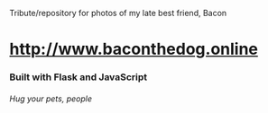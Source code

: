Tribute/repository for photos of my late best friend, Bacon

# http://www.baconthedog.online

### Built with Flask and JavaScript

###### Hug your pets, people
